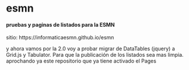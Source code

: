 # esmn
<h4>pruebas y paginas de listados para la ESMN</h4>
sitio: https://informaticaesmn.github.io/esmn
<p>
y ahora vamos por la 2.0 voy a probar migrar de DataTables (jquery) a Grid.js y Tabulator. Para que la publicación de los listados sea mas limpia. aprochando ya este repositorio que ya tiene activado el Pages</p>
